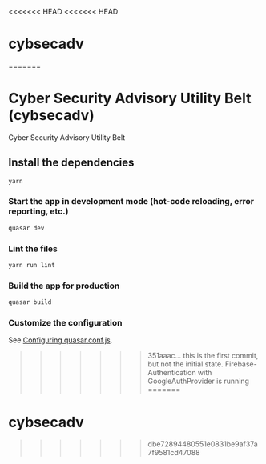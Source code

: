 <<<<<<< HEAD
<<<<<<< HEAD
# cybsecadv
=======
# Cyber Security Advisory Utility Belt (cybsecadv)

Cyber Security Advisory Utility Belt

## Install the dependencies
```bash
yarn
```

### Start the app in development mode (hot-code reloading, error reporting, etc.)
```bash
quasar dev
```

### Lint the files
```bash
yarn run lint
```

### Build the app for production
```bash
quasar build
```

### Customize the configuration
See [Configuring quasar.conf.js](https://quasar.dev/quasar-cli/quasar-conf-js).
>>>>>>> 351aaac... this is the first commit, but not the initial state. Firebase-Authentication with GoogleAuthProvider is running
=======
# cybsecadv
>>>>>>> dbe72894480551e0831be9af37a7f9581cd47088
